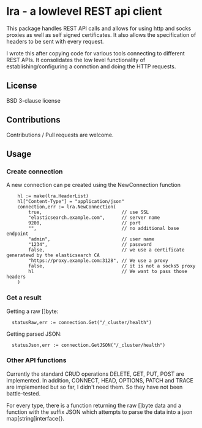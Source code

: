 # lra - a lowlevel REST api client

This package handles REST API calls and allows for using http and socks proxies
as well as self signed certificates. It also allows the specification of
headers to be sent with every request.

I wrote this after copying code for various tools connecting to different REST
APIs. It consolidates the low level functionality of establishing/configuring
a connction and doing the HTTP requests.

## License
BSD 3-clause license

## Contributions
Contributions / Pull requests are welcome. 

## Usage

### Create connection
A new connection can pe created using the NewConnection function
```
	hl := make(lra.HeaderList)
	hl["Content-Type"] = "application/json"
	connection,err := lra.NewConnection(
		true,                             // use SSL
		"elasticsearch.example.com",      // server name
		9200,                             // port
		"",                               // no additional base endpoint
		"admin",                          // user name
		"1234",                           // password
		false,                            // we use a certificate generatewd by the elasticsearch CA
		"https://proxy.example.com:3128", // We use a proxy
		false,                            // it is not a socks5 proxy
		hl                                // We want to pass those headers
	)
```
### Get a result
Getting a raw []byte:
```
  statusRaw,err := connection.Get("/_cluster/health")
```

Getting parsed JSON:
```
  statusJson,err := connection.GetJSON("/_cluster/health")
```

### Other API functions
Currently the standard CRUD operations DELETE, GET, PUT, POST are implemented.
In addition, CONNECT, HEAD, OPTIONS, PATCH and TRACE are implemented but so far,
I didn't need them. So they have not been battle-tested.

For every type, there is a function returning the raw []byte data and a function
with the suffix JSON which attempts to parse the data into a json map[string]interface{}.
